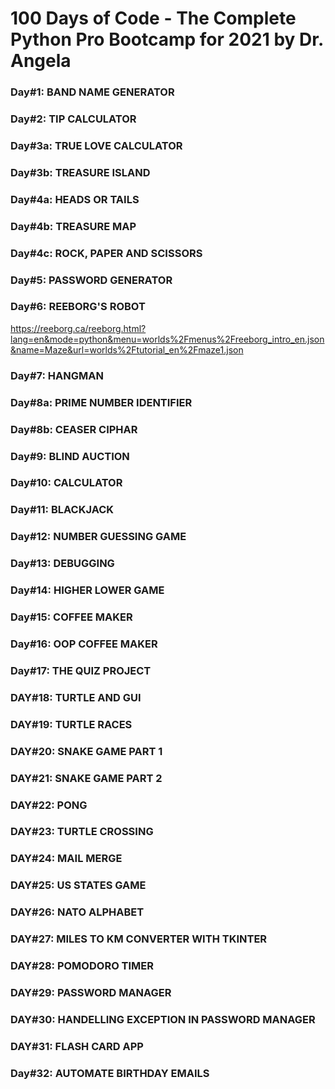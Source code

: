 # 100 Days of Code - The Complete Python Pro Bootcamp for 2021 by Dr. Angela

### Day#1: BAND NAME GENERATOR

### Day#2: TIP CALCULATOR

### Day#3a: TRUE LOVE CALCULATOR

### Day#3b: TREASURE ISLAND

### Day#4a: HEADS OR TAILS

### Day#4b: TREASURE MAP

### Day#4c: ROCK, PAPER AND SCISSORS

### Day#5: PASSWORD GENERATOR

### Day#6: REEBORG'S ROBOT

https://reeborg.ca/reeborg.html?lang=en&mode=python&menu=worlds%2Fmenus%2Freeborg_intro_en.json&name=Maze&url=worlds%2Ftutorial_en%2Fmaze1.json

### Day#7: HANGMAN

### Day#8a: PRIME NUMBER IDENTIFIER

### Day#8b: CEASER CIPHAR

### Day#9: BLIND AUCTION

### Day#10: CALCULATOR

### Day#11: BLACKJACK

### Day#12: NUMBER GUESSING GAME

### Day#13: DEBUGGING

### Day#14: HIGHER LOWER GAME

### Day#15: COFFEE MAKER

### Day#16: OOP COFFEE MAKER

### Day#17: THE QUIZ PROJECT

### DAY#18: TURTLE AND GUI

### DAY#19: TURTLE RACES

### DAY#20: SNAKE GAME PART 1

### DAY#21: SNAKE GAME PART 2

### DAY#22: PONG

### DAY#23: TURTLE CROSSING

### DAY#24: MAIL MERGE

### DAY#25: US STATES GAME

### DAY#26: NATO ALPHABET

### DAY#27: MILES TO KM CONVERTER WITH TKINTER

### DAY#28: POMODORO TIMER

### DAY#29: PASSWORD MANAGER

### DAY#30: HANDELLING EXCEPTION IN PASSWORD MANAGER

### DAY#31: FLASH CARD APP

### Day#32: AUTOMATE BIRTHDAY EMAILS
